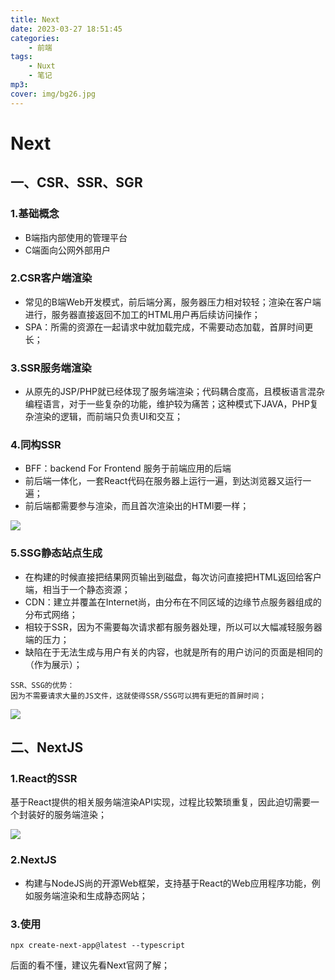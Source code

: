 ```yaml
---
title: Next
date: 2023-03-27 18:51:45
categories: 
    - 前端
tags: 
    - Nuxt
    - 笔记
mp3: 
cover: img/bg26.jpg
---
```



# Next

## 一、CSR、SSR、SGR

### 1.基础概念

- B端指内部使用的管理平台
- C端面向公网外部用户

### 2.CSR客户端渲染

- 常见的B端Web开发模式，前后端分离，服务器压力相对较轻；渲染在客户端进行，服务器直接返回不加工的HTML用户再后续访问操作；
- SPA：所需的资源在一起请求中就加载完成，不需要动态加载，首屏时间更长；

### 3.SSR服务端渲染

- 从原先的JSP/PHP就已经体现了服务端渲染；代码耦合度高，且模板语言混杂编程语言，对于一些复杂的功能，维护较为痛苦；这种模式下JAVA，PHP复杂渲染的逻辑，而前端只负责UI和交互；

### 4.同构SSR

- BFF：backend For Frontend 服务于前端应用的后端
- 前后端一体化，一套React代码在服务器上运行一遍，到达浏览器又运行一遍；
- 前后端都需要参与渲染，而且首次渲染出的HTMl要一样；

![](https://s3.bmp.ovh/imgs/2023/02/01/b73d6eab9d1b5bc2.jpg)

### 5.SSG静态站点生成

- 在构建的时候直接把结果网页输出到磁盘，每次访问直接把HTML返回给客户端，相当于一个静态资源；
- CDN：建立并覆盖在Internet尚，由分布在不同区域的边缘节点服务器组成的分布式网络；
- 相较于SSR，因为不需要每次请求都有服务器处理，所以可以大幅减轻服务器端的压力；
- 缺陷在于无法生成与用户有关的内容，也就是所有的用户访问的页面是相同的（作为展示）；



```
SSR、SSG的优势：
因为不需要请求大量的JS文件，这就使得SSR/SSG可以拥有更短的首屏时间；
```

![](https://s3.bmp.ovh/imgs/2023/02/01/b9d61a89d2aef5dd.jpg)

## 二、NextJS

### 1.React的SSR

基于React提供的相关服务端渲染API实现，过程比较繁琐重复，因此迫切需要一个封装好的服务端渲染；

![](https://s3.bmp.ovh/imgs/2023/02/01/d6148345e5c705e2.jpg)

### 2.NextJS

- 构建与NodeJS尚的开源Web框架，支持基于React的Web应用程序功能，例如服务端渲染和生成静态网站；

### 3.使用

```shell
npx create-next-app@latest --typescript
```

后面的看不懂，建议先看Next官网了解；







